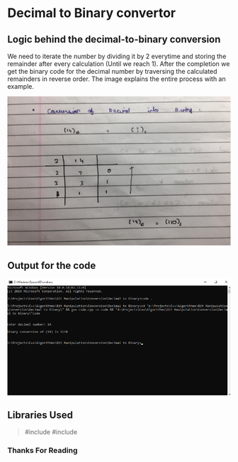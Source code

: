 # Decimal to Binary convertor

## Logic behind the decimal-to-binary conversion

We need to iterate the number by dividing it by 2 everytime and storing the remainder after every calculation (Until we reach 1). After the completion we get the binary code for the decimal number by traversing the calculated remainders in reverse order. The image explains the entire process with an example.

![Logic](Images/logic.jpeg)


## Output for the code

![Output](Images/output.png)

## Libraries Used

>#include <iostream>
>#include <stack>

### Thanks For Reading
